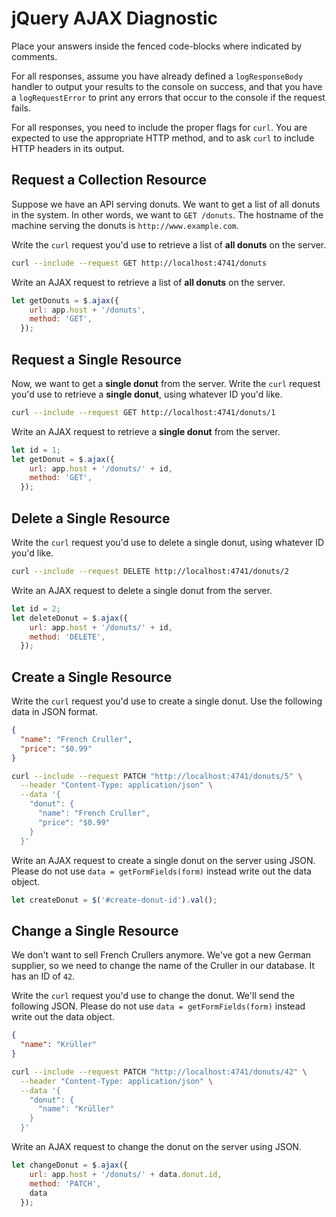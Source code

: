 # jQuery AJAX Diagnostic

Place your answers inside the fenced code-blocks where indicated by comments.

For all responses,  assume you have already defined a `logResponseBody` handler
to output your results to the console on success, and that you have a
`logRequestError` to print any errors that occur to the console if the request
fails.

For all responses, you need to include the proper flags for `curl`. You are
expected to use the appropriate HTTP method, and to ask `curl` to include HTTP
headers in its output.

## Request a Collection Resource

Suppose we have an API serving donuts. We want to get a list of all donuts in
the system. In other words, we want to `GET /donuts`. The hostname of the
machine serving the donuts is `http://www.example.com`.

Write the `curl` request you'd use to retrieve a list of **all donuts** on the
server.

```sh
curl --include --request GET http://localhost:4741/donuts
```

Write an AJAX request to retrieve a list of **all donuts** on the server.

```js
let getDonuts = $.ajax({
    url: app.host + '/donuts',
    method: 'GET',
  });
```

## Request a Single Resource

Now, we want to get a **single donut** from the server. Write the `curl` request
you'd use to retrieve a **single donut**, using whatever ID you'd like.

```sh
curl --include --request GET http://localhost:4741/donuts/1
```

Write an AJAX request to retrieve a **single donut** from the server.

```js
let id = 1;
let getDonut = $.ajax({
    url: app.host + '/donuts/' + id,
    method: 'GET',
  });
```

## Delete a Single Resource

Write the `curl` request you'd use to delete a single donut, using whatever
ID you'd like.

```sh
curl --include --request DELETE http://localhost:4741/donuts/2
```

Write an AJAX request to delete a single donut from the server.

```js
let id = 2;
let deleteDonut = $.ajax({
    url: app.host + '/donuts/' + id,
    method: 'DELETE',
  });
```

## Create a Single Resource

Write the `curl` request you'd use to create a single donut. Use the following
data in JSON format.

```json
{
  "name": "French Cruller",
  "price": "$0.99"
}
```

```sh
curl --include --request PATCH "http://localhost:4741/donuts/5" \
  --header "Content-Type: application/json" \
  --data '{
    "donut": {
      "name": "French Cruller",
      "price": "$0.99"
    }
  }'
```

Write an AJAX request to create a single donut on the server using JSON. Please
do not use `data = getFormFields(form)` instead write out the data object.

```js
let createDonut = $('#create-donut-id').val();
```

## Change a Single Resource

We don't want to sell French Crullers anymore. We've got a new German supplier,
so we need to change the name of the Cruller in our database. It has an ID of
`42`.

Write the `curl` request you'd use to change the donut. We'll send the following
JSON. Please do not use `data = getFormFields(form)` instead write out the data
object.

```json
{
  "name": "Krüller"
}
```

```sh
curl --include --request PATCH "http://localhost:4741/donuts/42" \
  --header "Content-Type: application/json" \
  --data '{
    "donut": {
      "name": "Krüller"
    }
  }'
```

Write an AJAX request to change the donut on the server using JSON.

```js
let changeDonut = $.ajax({
    url: app.host + '/donuts/' + data.donut.id,
    method: 'PATCH',
    data
  });
```
